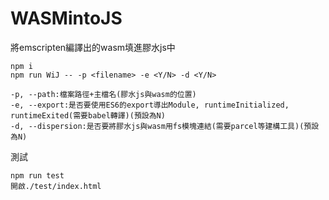 # WASMintoJS
將emscripten編譯出的wasm填進膠水js中
```
npm i
npm run WiJ -- -p <filename> -e <Y/N> -d <Y/N>
```

```
-p, --path:檔案路徑+主檔名(膠水js與wasm的位置)
-e, --export:是否要使用ES6的export導出Module, runtimeInitialized, runtimeExited(需要babel轉譯)(預設為N)
-d, --dispersion:是否要將膠水js與wasm用fs模塊連結(需要parcel等建構工具)(預設為N)
```

測試
```
npm run test
開啟./test/index.html
```
